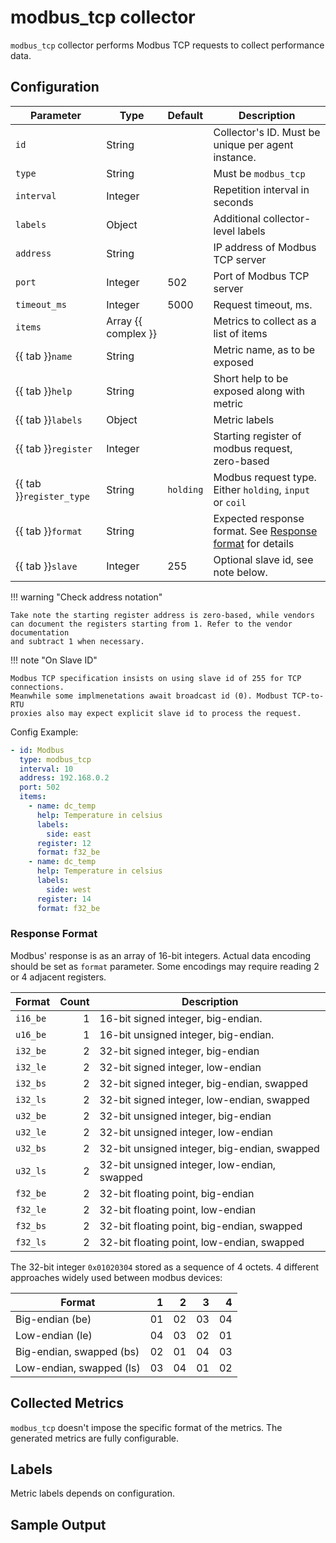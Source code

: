 # modbus_tcp collector

`modbus_tcp` collector performs Modbus TCP requests to collect performance data.

## Configuration

| Parameter                | Type                | Default   | Description                                                                   |
| ------------------------ | ------------------- | --------- | ----------------------------------------------------------------------------- |
| `id`                     | String              |           | Collector's ID. Must be unique per agent instance.                            |
| `type`                   | String              |           | Must be `modbus_tcp`                                                          |
| `interval`               | Integer             |           | Repetition interval in seconds                                                |
| `labels`                 | Object              |           | Additional collector-level labels                                             |
| `address`                | String              |           | IP address of Modbus TCP server                                               |
| `port`                   | Integer             | 502       | Port of Modbus TCP server                                                     |
| `timeout_ms`             | Integer             | 5000      | Request timeout, ms.                                                          |
| `items`                  | Array {{ complex }} |           | Metrics to collect as a list of items                                         |
| {{ tab }}`name`          | String              |           | Metric name, as to be exposed                                                 |
| {{ tab }}`help`          | String              |           | Short help to be exposed along with metric                                    |
| {{ tab }}`labels`        | Object              |           | Metric labels                                                                 |
| {{ tab }}`register`      | Integer             |           | Starting register of modbus request, zero-based                               |
| {{ tab }}`register_type` | String              | `holding` | Modbus request type. Either `holding`, `input` or `coil`                      |
| {{ tab }}`format`        | String              |           | Expected response format. See [Response format](#response-format) for details |
| {{ tab }}`slave`         | Integer             | 255       | Optional slave id, see note below.                                            |

!!! warning "Check address notation"

    Take note the starting register address is zero-based, while vendors
    can document the registers starting from 1. Refer to the vendor documentation
    and subtract 1 when necessary.

!!! note "On Slave ID"

    Modbus TCP specification insists on using slave id of 255 for TCP connections.
    Meanwhile some implmenetations await broadcast id (0). Modbust TCP-to-RTU
    proxies also may expect explicit slave id to process the request.

Config Example:

``` yaml
- id: Modbus
  type: modbus_tcp
  interval: 10
  address: 192.168.0.2
  port: 502
  items:
    - name: dc_temp
      help: Temperature in celsius
      labels:
        side: east
      register: 12
      format: f32_be
    - name: dc_temp
      help: Temperature in celsius
      labels:
        side: west
      register: 14
      format: f32_be
```

### Response Format

Modbus' response is as an array of 16-bit integers. Actual data encoding
should be set as `format` parameter. Some encodings may require reading
2 or 4 adjacent registers.

| Format   | Count | Description                                  |
| -------- | ----: | -------------------------------------------- |
| `i16_be` |     1 | 16-bit signed integer, big-endian.           |
| `u16_be` |     1 | 16-bit unsigned integer, big-endian.         |
| `i32_be` |     2 | 32-bit signed integer, big-endian            |
| `i32_le` |     2 | 32-bit signed integer, low-endian            |
| `i32_bs` |     2 | 32-bit signed integer, big-endian, swapped   |
| `i32_ls` |     2 | 32-bit signed integer, low-endian, swapped   |
| `u32_be` |     2 | 32-bit unsigned integer, big-endian          |
| `u32_le` |     2 | 32-bit unsigned integer, low-endian          |
| `u32_bs` |     2 | 32-bit unsigned integer, big-endian, swapped |
| `u32_ls` |     2 | 32-bit unsigned integer, low-endian, swapped |
| `f32_be` |     2 | 32-bit floating point, big-endian            |
| `f32_le` |     2 | 32-bit floating point, low-endian            |
| `f32_bs` |     2 | 32-bit floating point, big-endian, swapped   |
| `f32_ls` |     2 | 32-bit floating point, low-endian, swapped   |

The 32-bit integer `0x01020304` stored as a sequence of 4 octets. 4 different
approaches widely used between modbus devices:

| Format                   |    1 |    2 |    3 |    4 |
| ------------------------ | ---: | ---: | ---: | ---: |
| Big-endian (be)          |   01 |   02 |   03 |   04 |
| Low-endian (le)          |   04 |   03 |   02 |   01 |
| Big-endian, swapped (bs) |   02 |   01 |   04 |   03 |
| Low-endian, swapped (ls) |   03 |   04 |   01 |   02 |

## Collected Metrics

`modbus_tcp` doesn't impose the specific format of the metrics. The generated
metrics are fully configurable.

## Labels

Metric labels depends on configuration.

## Sample Output